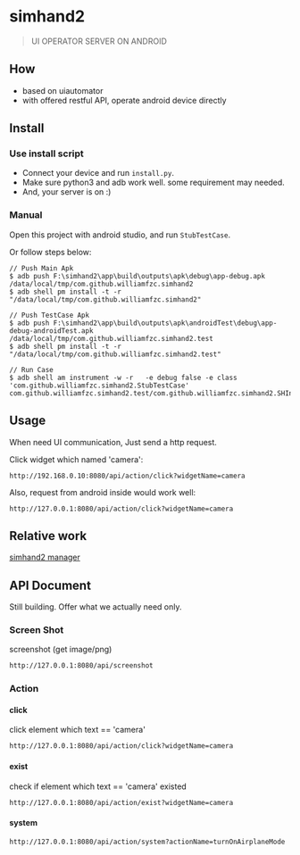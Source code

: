 # simhand2

> UI OPERATOR SERVER ON ANDROID

## How

- based on uiautomator
- with offered restful API, operate android device directly

## Install

### Use install script

- Connect your device and run `install.py`. 
- Make sure python3 and adb work well. some requirement may needed.
- And, your server is on :)

### Manual 

Open this project with android studio, and run `StubTestCase`.

Or follow steps below:

```
// Push Main Apk
$ adb push F:\simhand2\app\build\outputs\apk\debug\app-debug.apk /data/local/tmp/com.github.williamfzc.simhand2
$ adb shell pm install -t -r "/data/local/tmp/com.github.williamfzc.simhand2"

// Push TestCase Apk
$ adb push F:\simhand2\app\build\outputs\apk\androidTest\debug\app-debug-androidTest.apk /data/local/tmp/com.github.williamfzc.simhand2.test
$ adb shell pm install -t -r "/data/local/tmp/com.github.williamfzc.simhand2.test"

// Run Case
$ adb shell am instrument -w -r   -e debug false -e class 'com.github.williamfzc.simhand2.StubTestCase' com.github.williamfzc.simhand2.test/com.github.williamfzc.simhand2.SHInstrumentationTestRunner
```

## Usage

When need UI communication, Just send a http request. 

Click widget which named 'camera':

```
http://192.168.0.10:8080/api/action/click?widgetName=camera
```

Also, request from android inside would work well:

```
http://127.0.0.1:8080/api/action/click?widgetName=camera
```

## Relative work

[simhand2 manager](https://github.com/williamfzc/simhand2_manager)

## API Document

Still building. Offer what we actually need only.

### Screen Shot

screenshot (get image/png)

```bash
http://127.0.0.1:8080/api/screenshot
```

### Action

#### click

click element which text == 'camera'

```bash
http://127.0.0.1:8080/api/action/click?widgetName=camera
```

#### exist

check if element which text == 'camera' existed

```bash
http://127.0.0.1:8080/api/action/exist?widgetName=camera
```

#### system

```bash
http://127.0.0.1:8080/api/action/system?actionName=turnOnAirplaneMode
```
